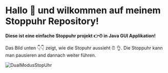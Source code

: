# Hallo 👋 und wilkommen auf meinem Stoppuhr Repository!

**Diese ist eine einfache Stoppuhr projekt 👉⏱ in Java GUI Applikation!**

Das Bild unten 👇👇 zeigt, wie die Stopuhr aussieht ⏰ 👌. Die Stoppuhr kann man pausieren and dannach weiter führen.

![DualModusStopUhr](https://user-images.githubusercontent.com/71266593/94337085-0fc0a380-ffe8-11ea-9f7b-6b29677e56ab.PNG)

